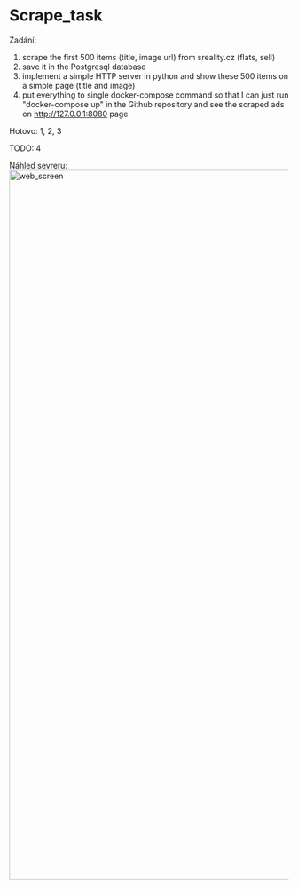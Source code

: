 # Scrape_task

Zadání:
1) scrape the first 500 items (title, image url) from sreality.cz (flats, sell) 
2) save it in the Postgresql database
3) implement a simple HTTP server in python and show these 500 items on a simple page (title and image)
4) put everything to single docker-compose command so that I can just run "docker-compose up" in the Github repository and see the scraped ads on http://127.0.0.1:8080 page

Hotovo: 1, 2, 3

TODO: 4

Náhled sevreru:
<img width="1280" alt="web_screen" src="https://github.com/AlenaViktorova/Scrape_task/assets/134233124/f60eee6d-8e5f-4d15-8ce3-c9cfaeb64e7f">

